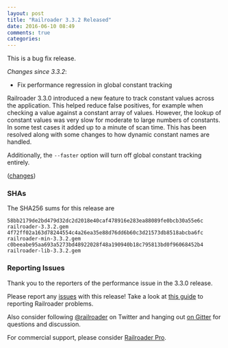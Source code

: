 ```yaml
---
layout: post
title: "Railroader 3.3.2 Released"
date: 2016-06-10 08:49
comments: true
categories: 
---
```


This is a bug fix release.

*Changes since 3.3.2*:

* Fix performance regression in global constant tracking 

Railroader 3.3.0 introduced a new feature to track constant values across the application. This helped reduce false positives, for example when checking a value against a constant array of values. However, the lookup of constant values was very slow for moderate to large numbers of constants. In some test cases it added up to a minute of scan time. This has been resolved along with some changes to how dynamic constant names are handled.

Additionally, the `--faster` option will turn off global constant tracking entirely.

([changes](https://github.com/presidentbeef/railroader/pull/891))

### SHAs

The SHA256 sums for this release are

    58bb2179de2bd479d32dc2d2018e40caf478916e283ea88089fe0bcb30a55e6c  railroader-3.3.2.gem
    4f72ff02a163d78244554c4a26ea35e88d76dd6b60c3d21573db8518abcba6fc  railroader-min-3.3.2.gem
    c0beeabe95aa693a5273bd48922028f48a190940b18c795813bd0f96068452b4  railroader-lib-3.3.2.gem

### Reporting Issues

Thank you to the reporters of the performance issue in the 3.3.0 release.

Please report any [issues](https://github.com/presidentbeef/railroader/issues) with this release! Take a look at [this guide](https://github.com/presidentbeef/railroader/wiki/How-to-Report-a-Railroader-Issue) to reporting Railroader problems.

Also consider following [@railroader](https://twitter.com/railroader) on Twitter and hanging out [on Gitter](https://gitter.im/presidentbeef/railroader) for questions and discussion.

For commercial support, please consider [Railroader Pro](https://railroaderpro.com/).

